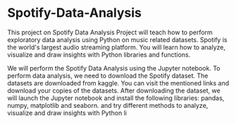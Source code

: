 # Spotify-Data-Analysis
This project on Spotify Data Analysis Project will teach how to perform exploratory data analysis using Python on music related datasets. Spotify is the world's largest audio streaming platform. You will learn how to analyze, visualize and draw insights with Python libraries and functions.

We will perform the Spotify Data Analysis using the Jupyter notebook. To perform data analysis, we need to download the Spotify dataset. The datasets are downloaded from kaggle. You can visit the mentioned links and download your copies of the datasets. After downloading the dataset, we will launch the Jupyter notebook and install the following libraries: pandas, numpy, matplotlib and seaborn. and try different methods to analyze, visualize and draw insights with Python li
